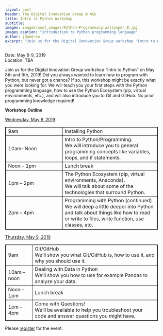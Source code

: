 ```yaml
---
layout: post
header: The Digital Innovation Group @ ASU
title: Intro to Python Workshop
subtitle:
images: images/post_images/Python-Programming-wallpaper_8.jpg
images_caption: "Introduction to Python programming language"
author: jdamerow
excerpt: "Join us for the Digital Innovation Group workshop 'Intro to Python' on May 8th and 9th, 2019! Did you always wanted to learn how to program with Python, but never got a chance? If so, this workshop might be exactly what you were looking for. We will teach you your first steps with the Python programming language. No prior programming knowledge required!"
---
```

<p>Date: May 8-9, 2019<br/>Location: TBA </p>
<p>Join us for the Digital Innovation Group workshop “Intro to Python” on May 8th and 9th, 2019! Did you always wanted to learn how to program with Python, but never got a chance? If so, this workshop might be exactly what you were looking for. We will teach you your first steps with the Python programming language, how to use the Python Ecosystem (pip, virtual environments, etc.), and will also introduce you to Git and GitHub. No prior programming knowledge required!<p>

<p><strong>Workshop Outline</strong></p>

<p><u>Wednesday, May 8, 2019</u></p>
      <table style="width:100%; border-collapse: collapse; border: 1px solid black;">
        <tr>
          <td style = "border: 1px solid black; width: 170px">9am</td>
          <td style = "border: 1px solid black;">	Installing Python</td>
        </tr>
        <tr>
          <td style = "border: 1px solid black; width: 170px">10am-Noon</td>
          <td style = "border: 1px solid black;">Intro to Python/Programming.<br/> We will introduce you to general programming concepts like variables, loops, and  if statements.</td>
        </tr>
        <tr>
          <td style = "border: 1px solid black; width: 170px">Noon – 1pm</td>
          <td style = "border: 1px solid black;">Lunch break</td>
        </tr>
        <tr>
          <td style = "border: 1px solid black; width: 170px">1pm – 2pm</td>
          <td style = "border: 1px solid black;">The Python Ecosystem (pip, virtual environments, Anaconda).<br/> We will talk about some of the technologies that surround Python.</td>
        </tr>
        <tr>
          <td style = "border: 1px solid black; width: 170px">2pm – 4pm</td>
          <td style = "border: 1px solid black;">Programming with Python (continued)<br/>We will deep a little deeper into Python and talk about things like how to read or write to files, write function, use classes, etc.</td>
        </tr>
      </table>

<p><u>Thursday, May 9, 2019</u></p>
    <table style="width:100%; border-collapse: collapse; border: 1px solid black;">
      <tr>
        <td style = "border: 1px solid black;">9am</td>
        <td style = "border: 1px solid black;">Git/GitHub<br/>We’ll show you what Git/GitHub is, how to use it, and why you should use it.</td>
      </tr>
      <tr>
        <td style = "border: 1px solid black;">10am – noon</td>
        <td style = "border: 1px solid black;">Dealing with Data in Python<br/>We’ll show you how to use for example Pandas to analyze your data.</td>
      </tr>
      <tr>
        <td style = "border: 1px solid black;">Noon – 1pm</td>
        <td style = "border: 1px solid black;">Lunch break</td>
      </tr>
      <tr>
        <td style = "border: 1px solid black;">1pm – 4pm</td>
        <td style = "border: 1px solid black;">Come with Questions!<br/>We’ll be available to help you troubleshoot your code and answer questions you might have.</td>
      </tr>
    </table>
  Please <a href = "https://forms.gle/9duuneVQKYxWoBbi7" target = "_blank">register</a> for the event.
<br/>
<br>
